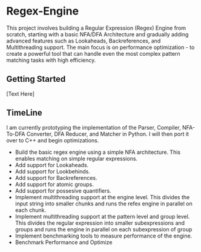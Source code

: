# Regex-Engine

This project involves building a Regular Expression (Regex) Engine from scratch, starting with a basic NFA/DFA Architecture and gradually adding advanced features such as Lookaheads, Backreferences, and Multithreading support. The main focus is on performance optimization - to create a powerful tool that can handle even the most complex pattern matching tasks with high efficiency.

## Getting Started

[Text Here]

## TimeLine

I am currently prototyping the implementation of the Parser, Compiler, NFA-To-DFA Converter, DFA Reducer, and Matcher in Python. I will then port it over to C++ and begin optimizations.

- Build the basic regex engine using a simple NFA architecture. This enables matching on simple regular expressions.
- Add support for Lookaheads.
- Add support for Lookbehinds.
- Add support for Backreferences.
- Add support for atomic groups.
- Add support for possesive quantifiers.
- Implement multithreading support at the engine level. This divides the input string into smaller chunks and runs the refex engine in parallel on each chunk.
- Implement multithreading support at the pattern level and group level. This divides the regular expression into smaller subexpressions and groups and runs the engine in parallel on each subexpression of group
- Implement benchmarking tools to measure performance of the engine.
- Benchmark Performance and Optimize
